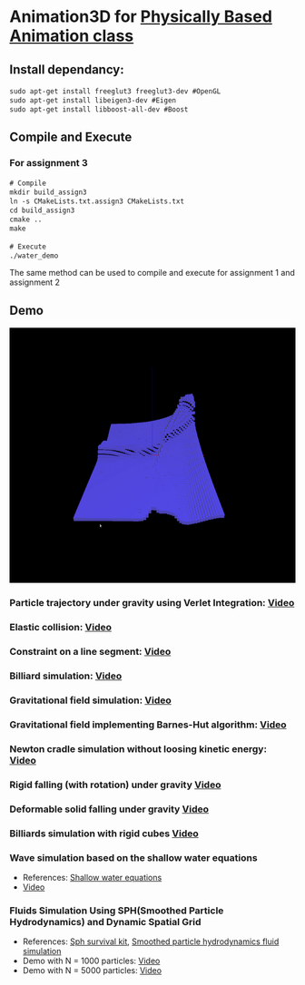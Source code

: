 # Animation3D for [Physically Based Animation class](http://www.ci.i.u-tokyo.ac.jp/~hachisuka/anim2018/)

## Install dependancy:
```
sudo apt-get install freeglut3 freeglut3-dev #OpenGL
sudo apt-get install libeigen3-dev #Eigen
sudo apt-get install libboost-all-dev #Boost
```

## Compile and Execute
### For assignment 3
```
# Compile
mkdir build_assign3
ln -s CMakeLists.txt.assign3 CMakeLists.txt
cd build_assign3
cmake ..
make

# Execute
./water_demo
```
The same method can be used to compile and execute for assignment 1 and assignment 2

## Demo
<img src="https://github.com/epsilonkei/anim3D/blob/master/images/wave_demo_snapshot.png" 
  alt="Wave Demo Snapshot" width="whatever" height=450>
### Particle trajectory under gravity using Verlet Integration: [Video](https://www.youtube.com/watch?v=uvoZv55v3hE)
### Elastic collision: [Video](https://www.youtube.com/watch?v=i9KygzlNcBw)
### Constraint on a line segment: [Video](https://www.youtube.com/watch?v=kn-lZJEiL0w)
### Billiard simulation: [Video](https://www.youtube.com/watch?v=oEKaxwxVx-8)
### Gravitational field simulation: [Video](https://www.youtube.com/watch?v=9imJhutjM1Y)
### Gravitational field implementing Barnes-Hut algorithm: [Video](https://www.youtube.com/watch?v=_m35aLWKsHw)
### Newton cradle simulation without loosing kinetic energy: [Video](https://www.youtube.com/watch?v=Jx4CcILJVcQ)
### Rigid falling (with rotation) under gravity [Video](https://www.youtube.com/watch?v=0uAAKh6zzAw)
### Deformable solid falling under gravity [Video](https://www.youtube.com/watch?v=KSZJp0vm-6w)
### Billiards simulation with rigid cubes [Video](https://www.youtube.com/watch?v=wOM-8C0eqws)
### Wave simulation based on the shallow water equations 
* References: [Shallow water equations](https://perso.liris.cnrs.fr/alexandre.meyer/teaching/master_charanim/papers_pdf/coursenotes_shallowWater.pdf)
* [Video](https://www.youtube.com/watch?v=A6J8pfpZx8I)
### Fluids Simulation Using SPH(Smoothed Particle Hydrodynamics) and Dynamic Spatial Grid
* References: [Sph survival kit](https://www8.cs.umu.se/kurser/TDBD24/VT06/lectures/sphsurvivalkit.pdf), [Smoothed particle hydrodynamics fluid simulation](http://rlguy.com/sphfluidsim/)
* Demo with N = 1000 particles: [Video](https://www.youtube.com/watch?v=aHoQozNnp8M)
* Demo with N = 5000 particles: [Video](https://www.youtube.com/watch?v=sdG1NiOtwJY)
